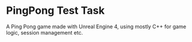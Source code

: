 # PingPong Test Task
A Ping Pong game made with Unreal Engine 4, using mostly C++ for game logic, session management etc.
